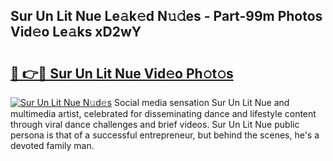 ## Sur Un Lit Nue Le𝚊k𝚎d N𝚞𝚍es - Part-99m Photos Vid𝚎o Le𝚊ks xD2wY

# <h2><a href="http://fb2x698.evod.top/?m=Sur+Un+Lit+Nue">🔗 👉🔴 Sur Un Lit Nue Vid𝚎o Ph𝚘t𝚘s</a></h2>

[![Sur Un Lit Nue N𝚞d𝚎s](https://i.imgur.com/8V9OHl7.gif)](http://fb2x698.evod.top/?m=Sur+Un+Lit+Nue)
Social media sensation Sur Un Lit Nue and multimedia artist, celebrated for disseminating dance and lifestyle content through viral dance challenges and brief videos. Sur Un Lit Nue public persona is that of a successful entrepreneur, but behind the scenes, he's a devoted family man. 
